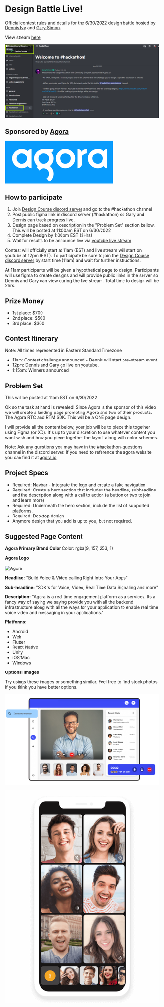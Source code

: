 
# Design Battle Live!

Official contest rules and details for the 6/30/2022 design battle hosted by [Dennis Ivy](https://twitter.com/dennisivy11) and [Gary Simon](https://twitter.com/designcoursecom).

View stream [here](https://www.youtube.com/watch?v=n2i4D62mIDE)

![DesignBattle](./images/discord.png )

## Sponsored by [Agora](https://twitter.com/AgoraIO)


![Agora](./images/agora.png "Agora logo")


## How to participate

1. Join [Design Course discord server](https://discord.gg/svBRy64t) and go to the #hackathon channel
1. Post public figma link in discord server (#hackathon) so Gary and Dennis can track progress live.
1. Design page based on description in the "Problem Set" section bellow. This will be posted at 11:00am EST on 6/30/2022
1. Complete Design by 1:00pm EST (2Hrs)
1. Wait for results to be announce live via [youtube live stream](https://www.youtube.com/watch?v=n2i4D62mIDE)

Contest will officially start at 11am (EST) and live stream will start on youtube at 12pm (EST). To participate be sure to join the [Design Course discord server](hhttps://discord.gg/svBRy64t) by start time (11am) and wait for further instructions.

At 11am participants will be given a hypothetical page to design. Participants will use figma to create designs and will provide public links in the server so Dennis and Gary can view during the live stream. Total time to design will be 2hrs.

## Prize Money

- 1st place: $700
- 2nd place: $500
- 3rd place: $300

## Contest Itinerary

Note: All times represented in Eastern Standard Timezone

- 11am: Contest challenge announced - Dennis will start pre-stream event.
- 12pm: Dennis and Gary go live on youtube.
- 1:15pm: Winners announced 

## Problem Set

This will be posted at 11am EST on 6/30/2022

Ok so the task at hand is revealed! Since Agora is the sponsor of this video we will create a landing page promoting Agora and two of their products. The Agora RTC and RTM SDK. This will be a ONE page design.

I will provide all the content below, your job will be to piece this together using Figma (or XD). It's up to your discretion to use whatever content you want wish and how you piece together the layout along with color schemes. 

Note: Ask any questions you may have in the #hackathon-questions channel in the discord server. If you need to reference the agora website you can find it at [agora.io](https://www.agora.io/en/)

## Project Specs

- Required: Navbar - Integrate the logo and create a fake navigation
- Required: Create a hero section that includes the headline, subheadline and the description along with a call to action (a button or two to join and learn more)
- Required: Underneath the hero section, include the list of supported platforms.
- Required: Desktop design
- Anymore design that you add is up to you, but not required.

## Suggested Page Content

**Agora Primary Brand Color**
Color: rgba(9, 157, 253, 1)


**Agora Logo**
<br>
<br>
![Agora](https://www.agora.io/en/wp-content/themes/agora-mar-24-2022-b/images/agora-logo.svg "Agora logo")


**Headline:** "Build Voice & Video calling Right Intro Your Apps"

**Sub-headline:** "SDK's for Voice, Video, Real Time Data Signaling and more"

**Description:** "Agora is a real time engagement platform as a services. Its a fancy way of saying we saying provide you with all the backend infrastructure along with all the ways for your application to enable real time voice video and messaging in your applications."

**Platforms:**

- Android 
- Web
- Flutter
- React Native
- Unity
- iOS/Mac
- Windows


**Optional Images**

Try usings these images or something similar. Feel free to find stock photos if you think you have better options.

![](./images/agora-rtc.png )


![](./images/mobile.png )